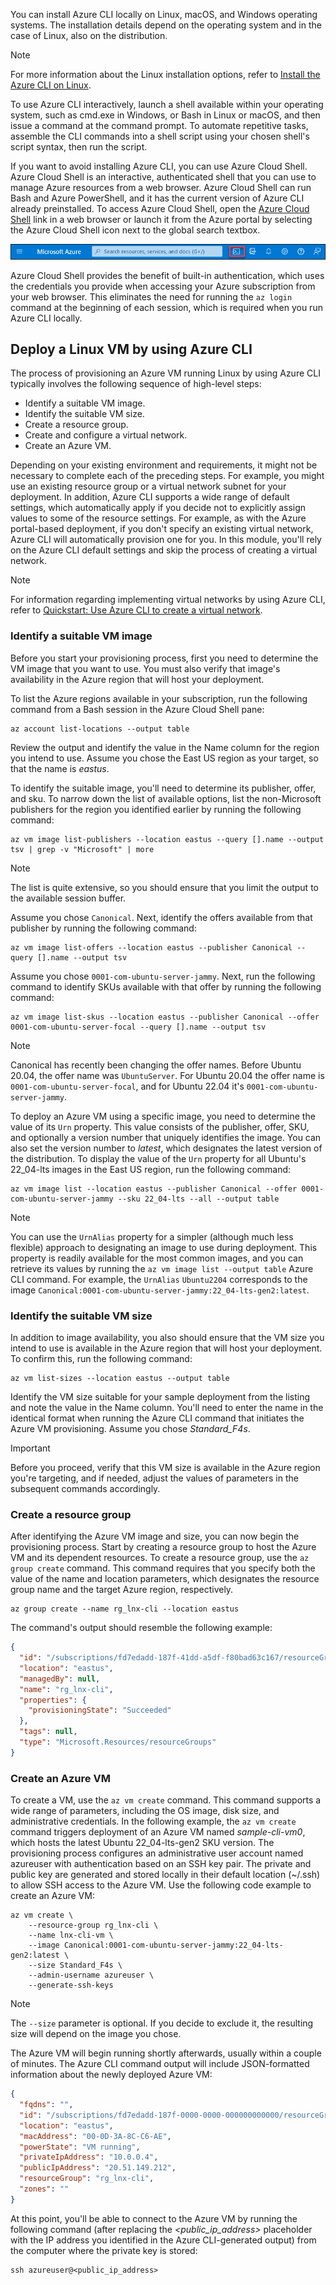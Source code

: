 You can install Azure CLI locally on Linux, macOS, and Windows operating systems. The installation details depend on the operating system and in the case of Linux, also on the distribution.

> [!NOTE]
> For more information about the Linux installation options\, refer to [Install the Azure CLI on Linux](/cli/azure/install-azure-cli-linux).

To use Azure CLI interactively, launch a shell available within your operating system, such as cmd.exe in Windows, or Bash in Linux or macOS, and then issue a command at the command prompt. To automate repetitive tasks, assemble the CLI commands into a shell script using your chosen shell's script syntax, then run the script.

If you want to avoid installing Azure CLI, you can use Azure Cloud Shell. Azure Cloud Shell is an interactive, authenticated shell that you can use to manage Azure resources from a web browser. Azure Cloud Shell can run Bash and Azure PowerShell, and it has the current version of Azure CLI already preinstalled. To access Azure Cloud Shell, open the [Azure Cloud Shell](https://shell.azure.com/) link in a web browser or launch it from the Azure portal by selecting the Azure Cloud Shell icon next to the global search textbox.

![Screenshot showing the Azure Cloud Shell icon in the Azure portal.](../media/azure-portal-cloud-shell-icon.png)

Azure Cloud Shell provides the benefit of built-in authentication, which uses the credentials you provide when accessing your Azure subscription from your web browser. This eliminates the need for running the `az login` command at the beginning of each session, which is required when you run Azure CLI locally.

## Deploy a Linux VM by using Azure CLI

The process of provisioning an Azure VM running Linux by using Azure CLI typically involves the following sequence of high-level steps:

- Identify a suitable VM image.
- Identify the suitable VM size.
- Create a resource group.
- Create and configure a virtual network.
- Create an Azure VM.

Depending on your existing environment and requirements, it might not be necessary to complete each of the preceding steps. For example, you might use an existing resource group or a virtual network subnet for your deployment. In addition, Azure CLI supports a wide range of default settings, which automatically apply if you decide not to explicitly assign values to some of the resource settings. For example, as with the Azure portal-based deployment, if you don't specify an existing virtual network, Azure CLI will automatically provision one for you. In this module, you'll rely on the Azure CLI default settings and skip the process of creating a virtual network.

> [!NOTE]
> For information regarding implementing virtual networks by using Azure CLI, refer to [Quickstart: Use Azure CLI to create a virtual network](/azure/virtual-network/quick-create-cli).

### Identify a suitable VM image

Before you start your provisioning process, first you need to determine the VM image that you want to use. You must also verify that image's availability in the Azure region that will host your deployment.

To list the Azure regions available in your subscription, run the following command from a Bash session in the Azure Cloud Shell pane:

```azurecli
az account list-locations --output table
```

Review the output and identify the value in the Name column for the region you intend to use. Assume you chose the East US region as your target, so that the name is *eastus*.

To identify the suitable image, you'll need to determine its publisher, offer, and sku. To narrow down the list of available options, list the non-Microsoft publishers for the region you identified earlier by running the following command:

```azurecli
az vm image list-publishers --location eastus --query [].name --output tsv | grep -v "Microsoft" | more
```

> [!NOTE]
> The list is quite extensive, so you should ensure that you limit the output to the available session buffer.

Assume you chose `Canonical`. Next, identify the offers available from that publisher by running the following command:

```azurecli
az vm image list-offers --location eastus --publisher Canonical --query [].name --output tsv
```

Assume you chose `0001-com-ubuntu-server-jammy`. Next, run the following command to identify SKUs available with that offer by running the following command:

```azurecli
az vm image list-skus --location eastus --publisher Canonical --offer 0001-com-ubuntu-server-focal --query [].name --output tsv
```

> [!NOTE]
> Canonical has recently been changing the offer names. Before Ubuntu 20.04, the offer name was `UbuntuServer`. For Ubuntu 20.04 the offer name is `0001-com-ubuntu-server-focal`, and for Ubuntu 22.04 it's `0001-com-ubuntu-server-jammy`.

To deploy an Azure VM using a specific image, you need to determine the value of its `Urn` property. This value consists of the publisher, offer, SKU, and optionally a version number that uniquely identifies the image. You can also set the version number to _latest_, which designates the latest version of the distribution. To display the value of the `Urn` property for all Ubuntu's 22_04-lts images in the East US region, run the following command:

```azurecli
az vm image list --location eastus --publisher Canonical --offer 0001-com-ubuntu-server-jammy --sku 22_04-lts --all --output table
```

> [!NOTE]
> You can use the `UrnAlias` property for a simpler (although much less flexible) approach to designating an image to use during deployment. This property is readily available for the most common images, and you can retrieve its values by running the `az vm image list --output table` Azure CLI command. For example, the `UrnAlias` `Ubuntu2204` corresponds to the image `Canonical:0001-com-ubuntu-server-jammy:22_04-lts-gen2:latest`.

### Identify the suitable VM size

In addition to image availability, you also should ensure that the VM size you intend to use is available in the Azure region that will host your deployment. To confirm this, run the following command:

```azurecli
az vm list-sizes --location eastus --output table
```

Identify the VM size suitable for your sample deployment from the listing and note the value in the Name column. You'll need to enter the name in the identical format when running the Azure CLI command that initiates the Azure VM provisioning. Assume you chose *Standard_F4s*.

> [!IMPORTANT]
> Before you proceed, verify that this VM size is available in the Azure region you're targeting, and if needed, adjust the values of parameters in the subsequent commands accordingly.

### Create a resource group

After identifying the Azure VM image and size, you can now begin the provisioning process. Start by creating a resource group to host the Azure VM and its dependent resources. To create a resource group, use the `az group create` command. This command requires that you specify both the value of the name and location parameters, which designates the resource group name and the target Azure region, respectively.

```azurecli
az group create --name rg_lnx-cli --location eastus
```

The command's output should resemble the following example:

```json
{
  "id": "/subscriptions/fd7edadd-187f-41dd-a5df-f80bad63c167/resourceGroups/sample-RG",
  "location": "eastus",
  "managedBy": null,
  "name": "rg_lnx-cli",
  "properties": {
    "provisioningState": "Succeeded"
  },
  "tags": null,
  "type": "Microsoft.Resources/resourceGroups"
}
```

### Create an Azure VM

To create a VM, use the `az vm create` command. This command supports a wide range of parameters, including the OS image, disk size, and administrative credentials. In the following example, the `az vm create` command triggers deployment of an Azure VM named *sample-cli-vm0*, which hosts the latest Ubuntu 22_04-lts-gen2 SKU version. The provisioning process configures an administrative user account named azureuser with authentication based on an SSH key pair. The private and public key are generated and stored locally in their default location (~/.ssh) to allow SSH access to the Azure VM. Use the following code example to create an Azure VM:

```azurecli
az vm create \
    --resource-group rg_lnx-cli \
    --name lnx-cli-vm \
    --image Canonical:0001-com-ubuntu-server-jammy:22_04-lts-gen2:latest \
    --size Standard_F4s \
    --admin-username azureuser \
    --generate-ssh-keys
```

> [!NOTE]
> The `--size` parameter is optional. If you decide to exclude it, the resulting size will depend on the image you chose.

The Azure VM will begin running shortly afterwards, usually within a couple of minutes. The Azure CLI command output will include JSON-formatted information about the newly deployed Azure VM:

```json
{
  "fqdns": "",
  "id": "/subscriptions/fd7edadd-187f-0000-0000-000000000000/resourceGroups/rg_lnx-cli/providers/Microsoft.Compute/virtualMachines/lnx-cli-vm",
  "location": "eastus",
  "macAddress": "00-0D-3A-8C-C6-AE",
  "powerState": "VM running",
  "privateIpAddress": "10.0.0.4",
  "publicIpAddress": "20.51.149.212",
  "resourceGroup": "rg_lnx-cli",
  "zones": ""
}
```

At this point, you'll be able to connect to the Azure VM by running the following command (after replacing the *\<public_ip_address>* placeholder with the IP address you identified in the Azure CLI-generated output) from the computer where the private key is stored:

```azurecli
ssh azureuser@<public_ip_address>
```
